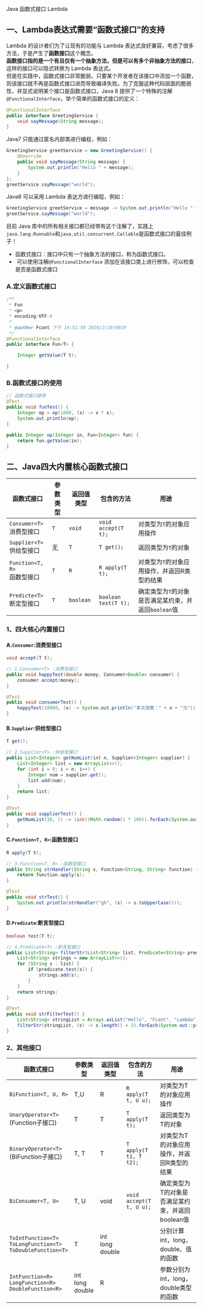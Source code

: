 Java 函数式接口 Lambda
<a name="qQMBt"></a>
## 一、Lambda表达式需要“函数式接口”的支持
Lambda 的设计者们为了让现有的功能与 Lambda 表达式良好兼容，考虑了很多方法，于是产生了**函数接口**这个概念。<br />**函数接口指的是一个有且仅有一个抽象方法，但是可以有多个非抽象方法的接口**，这样的接口可以隐式转换为 Lambda 表达式。<br />但是在实践中，函数式接口非常脆弱，只要某个开发者在该接口中添加一个函数，则该接口就不再是函数式接口进而导致编译失败。为了克服这种代码层面的脆弱性，并显式说明某个接口是函数式接口，Java 8 提供了一个特殊的注解`@FunctionalInterface`，举个简单的函数式接口的定义：
```java
@FunctionalInterface
public interface GreetingService {
    void sayMessage(String message);
}
```
Java7 只能通过匿名内部类进行编程，例如：
```java
GreetingService greetService = new GreetingService() {
    @Override
    public void sayMessage(String message) {
        System.out.println("Hello " + message);
    }
};
greetService.sayMessage("world");
```
Java8 可以采用 Lambda 表达方进行编程，例如：
```java
GreetingService greetService = message -> System.out.println("Hello " + message);
greetService.sayMessage("world");
```
目前 Java 库中的所有相关接口都已经带有这个注解了，实践上`java.lang.Runnable`和`java.util.concurrent.Callable`是函数式接口的最佳例子！

- 函数式接口：接口中只有一个抽象方法的接口，称为函数式接口。
-  可以使用注解`@FunctionalInterface` 添加在该接口类上进行修饰，可以检查是否是函数式接口
<a name="jo9Pk"></a>
### A.定义函数式接口
```java
/**
 * Fun
 * <p>
 * encoding:UTF-8
 *
 * @author Fcant 下午 14:51:50 2020/2/19/0019
 */
@FunctionalInterface
public interface Fun<T> {

    Integer getValue(T t);

}

```
<a name="2hMiL"></a>
### B.函数式接口的使用
```java
// 函数式接口使用
@Test
public void funTest() {
    Integer op = op(1000, (x) -> x * x);
    System.out.println(op);
}

public Integer op(Integer in, Fun<Integer> fun) {
    return fun.getValue(in);
}
```
<a name="FmtAS"></a>
## 二、Java四大内置核心函数式接口
| **函数式接口** | **参数类型** | **返回值类型** | **包含的方法** | **用途** |
| --- | --- | --- | --- | --- |
| `Consumer<T>`<br />消费型接口 | `T` | `void` | `void accept(T t);` | 对类型为`T`的对象应用操作 |
| `Supplier<T>`<br />供给型接口 | 无 | `T` | `T get();` | 返回类型为`T`的对象 |
| `Function<T, R>`<br />函数型接口 | `T` | `R` | `R apply(T t);` | 对类型为`T`的对象应用操作，并返回R类型的结果 |
| `Predicte<T>`<br />断定型接口 | `T` | `boolean` | `boolean test(T t);` | 确定类型为`T`的对象是否满足某约束，并返回`boolean`值 |

<a name="dL8yk"></a>
### 1、四大核心内置接口
<a name="ZFLTe"></a>
#### A.`Consumer`:消费型接口
```java
void accept(T t);
```
```java
// 1.Consumer<T> :消费型接口
public void happyTest(double money, Consumer<Double> consumer) {
    consumer.accept(money);
}

@Test
public void consumerTest() {
    happyTest(1000d, (x) -> System.out.println("本次消费：" + x + "元"));
}
```
<a name="fbf3c15d"></a>
#### B.`Supplier`:供给型接口
```java
T get();
```
```java
// 2.Supplier<T> :供给型接口
public List<Integer> getNumList(int n, Supplier<Integer> supplier) {
    List<Integer> list = new ArrayList<>();
    for (int i = 0; i < n; i++) {
        Integer num = supplier.get();
        list.add(num);
    }
    return list;
}

@Test
public void supplierTest() {
    getNumList(10, () -> (int)(Math.random() * 100)).forEach(System.out::println);
}
```
<a name="DHa0y"></a>
#### C.`Function<T, R>`:函数型接口
```java
R apply(T t);
```
```java
// 3.Function<T, R> :函数型接口
public String strHandler(String s, Function<String, String> function) {
    return function.apply(s);
}

@Test
public void strTest() {
    System.out.println(strHandler("gh", (s) -> s.toUpperCase()));
}
```
<a name="voysI"></a>
#### D.`Predicate`:断言型接口
```java
boolean test(T t);
```
```java
// 4.Predicate<T> :断言型接口
public List<String> filterStr(List<String> list, Predicate<String> predicate) {
    List<String> strings = new ArrayList<>();
    for (String s : list) {
        if (predicate.test(s)) {
            strings.add(s);
        }
    }
    return strings;
}

@Test
public void strFilterTest() {
    List<String> stringList = Arrays.asList("Hello", "Fcant", "Lambda", "ww", "ok");
    filterStr(stringList, (s) -> s.length() > 3).forEach(System.out::println);
}
```
<a name="pTVLV"></a>
### 2、其他接口
| **函数式接口** | **参数类型** | **返回值类型** | **包含的方法** | **用途** |
| --- | --- | --- | --- | --- |
| `BiFunction<T, U, R>` | T,U | R | `R apply(T t, U u);` | 对类型为T的对象应用操作 |
| `UnaryOperator<T>`<br />(Function子接口) | T | T | `T apply(T t);` | 返回类型为T的对象 |
| `BinaryOperator<T>`<br />(BiFunction子接口) | T, T | T | `T apply(T t1, T t2);` | 对类型为T的对象应用操作，并返回R类型的结果 |
| `BiConsumer<T, U>` | T, U | void | `void accept(T t, U u);` | 确定类型为T的对象是否满足某约束，并返回boolean值 |
| `ToIntFunction<T>`<br />`ToLongFunction<T>`<br />`ToDoubleFunction<T>` | T | int<br />long<br />double |  | 分别计算int，long，double、值的函数 |
| `IntFunction<R>`<br />`LongFunction<R>`<br />`DoubleFunction<R>` | int<br />long<br />double | R |  | 参数分别为int，long，double类型的函数 |

